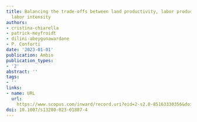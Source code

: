 ```yaml
---
title: Balancing the trade-offs between land productivity, labor productivity and
  labor intensity
authors:
- cristina-chiarella
- patrick-meyfroidt
- dilini-abeygunawardane
- P. Conforti
date: '2023-01-01'
publication: Ambio
publication_types:
- '2'
abstract: ''
tags:
- ''
links:
- name: URL
  url: 
    https://www.scopus.com/inward/record.uri?eid=2-s2.0-85163330356&doi=10.1007%2fs13280-023-01887-4&partnerID=40&md5=4bdfc8cc5d2d59cbcf78f0ebf1d40205
doi: 10.1007/s13280-023-01887-4
---
```

